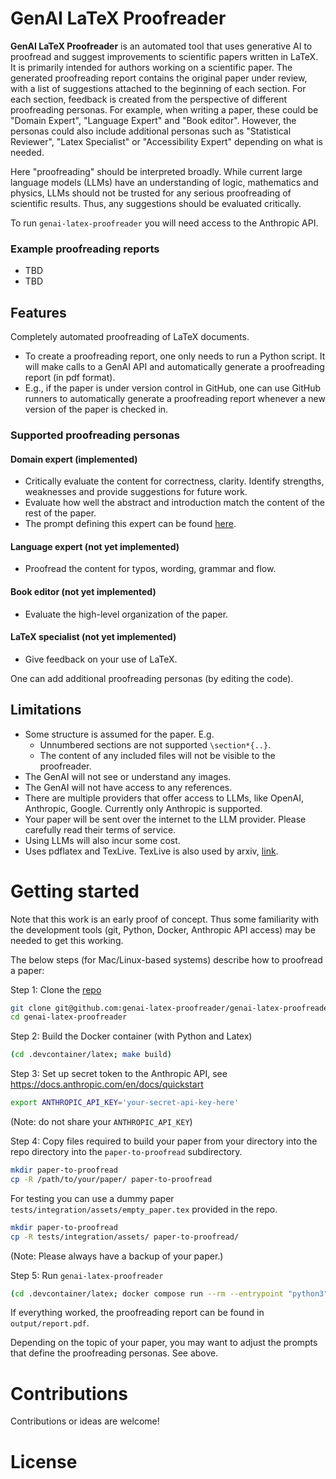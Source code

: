 # GenAI LaTeX Proofreader

**GenAI LaTeX Proofreader** is an automated tool that uses generative AI to proofread and suggest improvements to scientific papers written in LaTeX.
It is primarily intended for authors working on a scientific paper.
The generated proofreading report contains the original paper under review, with a list of suggestions attached to the beginning of each section.
For each section, feedback is created from the perspective of different proofreading personas.
For example, when writing a paper, these could be "Domain Expert", "Language Expert" and "Book editor".
However, the personas could also include additional personas such as "Statistical Reviewer", "Latex Specialist" or "Accessibility Expert" depending on what is needed.

Here "proofreading" should be interpreted broadly.
While current large language models (LLMs) have an understanding of logic, mathematics and physics, LLMs should not be trusted for any serious proofreading of scientific results.
Thus, any suggestions should be evaluated critically.

To run `genai-latex-proofreader` you will need access to the Anthropic API.

### Example proofreading reports
- TBD
- TBD

## Features
Completely automated proofreading of LaTeX documents.
- To create a proofreading report, one only needs to run a Python script. It will make calls to a GenAI API and automatically generate a proofreading report (in pdf format).
- E.g., if the paper is under version control in GitHub, one can use GitHub runners to automatically generate a proofreading report whenever a new version of the paper is checked in.

### Supported proofreading personas

#### Domain expert (implemented)
- Critically evaluate the content for correctness, clarity. Identify strengths, weaknesses and provide suggestions for future work.
- Evaluate how well the abstract and introduction match the content of the rest of the paper.
- The prompt defining this expert can be found [here](genai_latex_proofreader/genai_proofreader/proofreaders/domain_expert.py).

#### Language expert (not yet implemented)
- Proofread the content for typos, wording, grammar and flow.

#### Book editor (not yet implemented)
- Evaluate the high-level organization of the paper.

#### LaTeX specialist (not yet implemented)
- Give feedback on your use of LaTeX.

One can add additional proofreading personas (by editing the code).

## Limitations
- Some structure is assumed for the paper. E.g.
   - Unnumbered sections are not supported `\section*{..}`.
   - The content of any included files will not be visible to the proofreader.
- The GenAI will not see or understand any images.
- The GenAI will not have access to any references.
- There are multiple providers that offer access to LLMs, like OpenAI, Anthropic, Google. Currently only Anthropic is supported.
- Your paper will be sent over the internet to the LLM provider. Please carefully read their terms of service.
- Using LLMs will also incur some cost.
- Uses pdflatex and TexLive. TexLive is also used by arxiv, [link](https://info.arxiv.org/help/faq/texlive.html).

# Getting started

Note that this work is an early proof of concept. Thus some familiarity with the development tools (git, Python, Docker, Anthropic API access) may be needed to get this working.

The below steps (for Mac/Linux-based systems) describe how to proofread a paper:

Step 1: Clone the [repo](https://github.com/genai-latex-proofreader/genai-latex-proofreader)
```bash
git clone git@github.com:genai-latex-proofreader/genai-latex-proofreader.git
cd genai-latex-proofreader
```

Step 2: Build the Docker container (with Python and Latex)
```bash
(cd .devcontainer/latex; make build)
```

Step 3: Set up secret token to the Anthropic API, see https://docs.anthropic.com/en/docs/quickstart

```bash
export ANTHROPIC_API_KEY='your-secret-api-key-here'
```

(Note: do not share your `ANTHROPIC_API_KEY`)

Step 4: Copy files required to build your paper from your directory into the repo directory into the `paper-to-proofread` subdirectory.
```bash
mkdir paper-to-proofread
cp -R /path/to/your/paper/ paper-to-proofread
```

For testing you can use a dummy paper `tests/integration/assets/empty_paper.tex` provided in the repo.

```bash
mkdir paper-to-proofread
cp -R tests/integration/assets/ paper-to-proofread/
```

(Note: Please always have a backup of your paper.)

Step 5: Run `genai-latex-proofreader`

```bash
(cd .devcontainer/latex; docker compose run --rm --entrypoint "python3" genai-latex-proofreader-service -m genai_latex_proofreader.cli --input_latex_path paper-to-proofread/empty_paper.tex --output_report_filepath output/report.tex)
```

If everything worked, the proofreading report can be found in `output/report.pdf`.

Depending on the topic of your paper, you may want to adjust the prompts that define the proofreading personas. See above.

# Contributions

Contributions or ideas are welcome!

# License